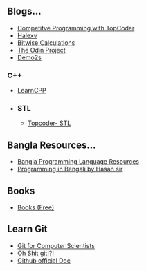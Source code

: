 
## Blogs...
 - <a href="https://www.topcoder.com/thrive/tracks?track=Competitive%20Programming" target="_blank"> Competitve Programming with TopCoder </a>
 - <a href="https://halexv.blogspot.com/2015/10/competitive-programming-resources.html" target="_blank">Halexv</a>
 - <a href="https://graphics.stanford.edu/~seander/bithacks.html#CopyIntegerSign" target="_blank"> Bitwise Calculations </a>
 - <a href="https://www.theodinproject.com/"> The Odin Project </a>
 - <a href="https://www.demo2s.com/"> Demo2s </a>
 
 ### C++
 - <a href="https://www.learncpp.com/" > LearnCPP </a>

 - ### STL
   - <a href="https://www.topcoder.com/thrive/articles/Power%20up%20C++%20with%20the%20Standard%20Template%20Library%20Part%20One" target="_blank"> Topcoder- STL </a>



## Bangla Resources...
 - <a href="https://github.com/me-shaon/bangla-programming-resources" target="_blank"> Bangla Programming Language Resources </a>
 - <a href="https://github.com/hasancse91/Programming-Problem-In-Bengali" target="_blank"> Programming in Bengali by Hasan sir </a>


## Books
 - <a href="https://github.com/Zannatul-Naim/CP-Recources/tree/main/Books" > Books (Free) </a>

## Learn Git
 - <a href="https://eagain.net/articles/git-for-computer-scientists/">Git for Computer Scientists</a>
 - <a href="https://ohshitgit.com/"> Oh Shit git!?! </a>
 - <a href="https://docs.github.com/en/get-started"> Github official Doc </a>
